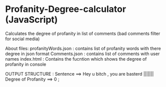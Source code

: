 # Profanity-Degree-calculator (JavaScript)
Calculates the degree of profanity in list of comments (bad comments filter for social media)

About files:
profanityWords.json : contains list of profanity words with there degree in json format
Comments.json : contains list of comments with user names
index.html : Contains the fucntion which shows the degree of profanity in console


OUTPUT STRUCTURE :
Sentence ==>  Hey u bitch , you are basterd ||||||| Degree of Profanity ==> 0 ;


